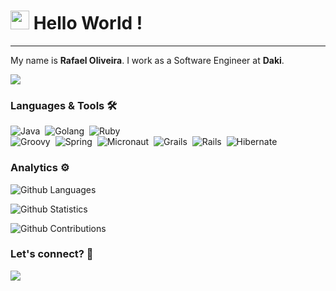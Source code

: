 <h1><img src="https://emojis.slackmojis.com/emojis/images/1531849430/4246/blob-sunglasses.gif?1531849430" width="30"/>
Hello World ! </h1> <hr>

My name is <b>Rafael Oliveira</b>. I work as a Software Engineer at <b>Daki</b>.

![](http://estruyf-github.azurewebsites.net/api/VisitorHit?user=oliveira-a-rafael&repo=oliveira-a-rafael&countColorcountColor)

### Languages & Tools 🛠  

![Java](https://img.shields.io/badge/-Java-05122A?style=flat&logo=Java&logoColor=white&color=orange)&nbsp;
![Golang](https://img.shields.io/badge/-Golang-05122A?style=flat&logo=go&logoColor=white&color=orange)&nbsp;
![Ruby](https://img.shields.io/badge/-Ruby-05122A?style=flat&logo=ruby&logoColor=white&color=orange)&nbsp;  
![Groovy](https://img.shields.io/badge/-Groovy-05122A?style=flat&logo=groovylang.&logoColor=white&color=orange)&nbsp;
![Spring](https://img.shields.io/badge/-Spring-05122A?style=flat&logo=spring&color=33A7FF)&nbsp;
![Micronaut](https://img.shields.io/badge/-Micronaut-05122A?style=flat&logo=micronaut&color=33A7FF)&nbsp;
![Grails](https://img.shields.io/badge/-Grails-05122A?style=flat&color=33A7FF)&nbsp;
![Rails](https://img.shields.io/badge/-Rails-05122A?style=flat&logo=rubyonrails&color=33A7FF)&nbsp;
![Hibernate](https://img.shields.io/badge/-Hibernate-05122A?style=flat&color=33A7FF)&nbsp;  

### Analytics ⚙️

![Github Languages](https://github-readme-stats.vercel.app/api/top-langs/?username=oliveira-a-rafael&layout=default&count_private=true&langs_count=10)

![Github Statistics](https://github-readme-stats.vercel.app/api/?username=oliveira-a-rafael&count_private=true&show_icons=true)

![Github Contributions](https://github-readme-streak-stats.herokuapp.com/?user=oliveira-a-rafael&hide_border=true)

### Let's connect? 🤝

<p align="left"><a href="https://www.linkedin.com/in/rafaoliveira85/"><img
src="https://img.shields.io/badge/-LinkedIn-0077B5?style=flat&logo=Linkedin&logoColor=white"/></a>
</p>